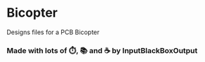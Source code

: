 # Bicopter
Designs files for a PCB Bicopter

### Made with lots of ⏱️, 📚 and ☕ by InputBlackBoxOutput
